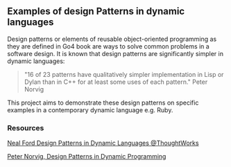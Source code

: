 ## Examples of design Patterns in dynamic languages

Design patterns or elements of reusable object-oriented programming as they are defined in Go4 book are ways to solve common problems in a software design. It is known that design patterns are significantly simpler in dynamic languages:
> "16 of 23 patterns have qualitatively simpler implementation in Lisp or Dylan than in C++ for at least some uses of each pattern." Peter Norvig

This project aims to demonstrate these design patterns on specific examples in a contemporary dynamic language e.g. Ruby.

### Resources

[Neal Ford Design Patterns in Dynamic Languages @ThoughtWorks](http://channel9.msdn.com/Events/TechEd/NorthAmerica/2008/DVP402)

[Peter Norvig, Design Patterns in Dynamic Programming](http://norvig.com/design-patterns/design-patterns.pdf)
